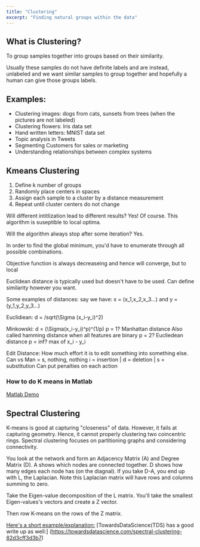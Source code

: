 ```yaml
---
title: "Clustering"
excerpt: "Finding natural groups within the data"
---
```


## What is Clustering?
To group samples together into groups based on their similarity.

Usually these samples do not have definite labels and are instead, unlabeled and we want similar samples to group together and hopefully a human can give those groups labels.


## Examples:
- Clustering images: dogs from cats, sunsets from trees (when the pictures are not labeled)
- Clustering flowers: Iris data set
- Hand written letters: MNIST data set
- Topic analysis in Tweets
- Segmenting Customers for sales or marketing
- Understanding relationships between complex systems 


## Kmeans Clustering



1) Define k number of groups
2) Randomly place centers in spaces
3) Assign each sample to a cluster by a distance measurement
4) Repeat until cluster centers do not change


Will different intitlization lead to different results?
Yes! Of course. This algorithm is suseptible to local optima.

Will the algorithm always stop after some iteration?
Yes.

In order to find the global minimum, you'd have to enumerate through all possible combinations.

Objective function is always decreaseing and hence will converge, but to local

Euclidean distance is typically used but doesn't have to be used. Can define similarity however you want.

Some examples of distances:
say we have: x = (x_1,x_2,x_3...) and y = (y_1,y_2,y_3...)

Euclidiean:
d = /sqrt(\Sigma (x_i-y_i)^2)

Minkowski:
d = (\Sigma(x_i-y_i)^p)^(1/p)
p = 1? Manhattan distance
  Also called hamming distance when all features are binary
p = 2? Eucliedean distance
p = inf? max of x_i - y_i

Edit Distance:
How much effort it is to edit something into something else.
Can vs Man = s, nothing, nothing
i = insertion | d = deletion | s = substitution
Can put penalties on each action

### How to do K means in Matlab
[Matlab Demo](https://www.mathworks.com/help/stats/kmeans.html)


## Spectral Clustering
K-means is good at capturing "closeness" of data. However, it fails at capturing geometry. Hence, it cannot properly clustering two coincentric rings.
Spectral clustering focuses on partitioning graphs and considering connectivity.

You look at the network and form an Adjacency Matrix (A) and Degree Matrix (D).
A shows which nodes are connected together.
D shows how many edges each node has (on the diagnal).
If you take D-A, you end up with L, the Laplacian.
Note this Laplacian matrix will have rows and columns summing to zero.

Take the Eigen-value decomposition of the L matrix. You'll take the smallest Eigen-values's vectors and create a Z vector.

Then row K-means on the rows of the Z matrix.

[Here's a short example/explanation:](https://dinh-hung-tu.github.io/spectral-clustering/)
[TowardsDataScience(TDS) has a good write up as well:] (https://towardsdatascience.com/spectral-clustering-82d3cff3d3b7)
